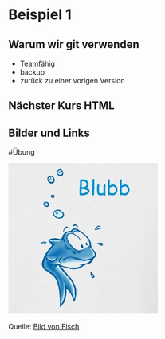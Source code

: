 # Beispiel 1

## Warum wir git verwenden

* Teamfähig
* backup
* zurück zu einer vorigen Version

## Nächster Kurs HTML

## Bilder und Links

#Übung

![blubb Bild](blubb.jpg)


Quelle: [Bild von Fisch](https://www.google.at/search?q=blubb&rlz=1C1GGGE_deAT735AT735&espv=2&biw=1920&bih=925&source=lnms&tbm=isch&sa=X&ved=0ahUKEwiC4KuZpcfSAhUBmhQKHbyBCjgQ_AUIBigB#imgrc=Suce8qYGp_ZU5M:)